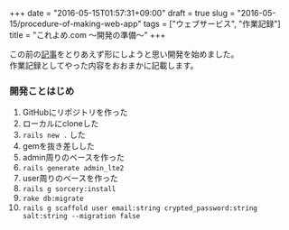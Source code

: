 +++
date = "2016-05-15T01:57:31+09:00"
draft = true
slug = "2016-05-15/procedure-of-making-web-app"
tags = ["ウェブサービス", "作業記録"]
title = "これよめ.com 〜開発の準備〜"
+++

この前の[記事](http://blog.tackeyy.org/post/2016-05-13/koreyondoke-com/)をとりあえず形にしようと思い開発を始めました。<br>
作業記録としてやった内容をおおまかに記載します。<br>

### 開発ことはじめ

1. GitHubにリポジトリを作った<br>
1. ローカルにcloneした<br>
1. ```rails new .``` した<br>
1. gemを抜き差しした<br>
1. admin周りのベースを作った
  1. ```rails generate admin_lte2```
1. user周りのベースを作った<br>
  1. ```rails g sorcery:install```
  1. ```rake db:migrate```
  1. ```rails g scaffold user email:string crypted_password:string salt:string --migration false```
